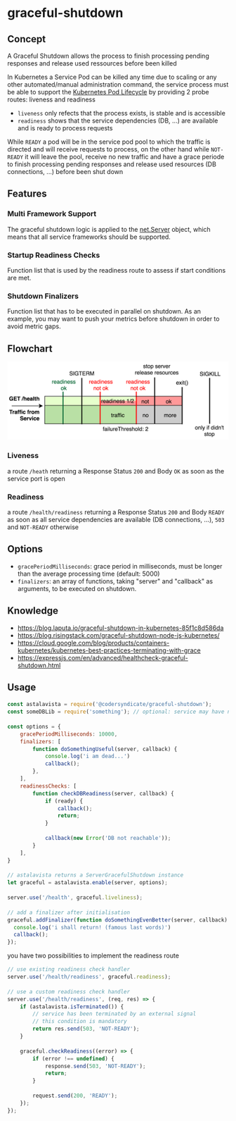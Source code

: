 graceful-shutdown
====

## Concept

A Graceful Shutdown allows the process to finish processing pending responses and release used ressources before been killed

In Kubernetes a Service Pod can be killed any time due to scaling or any other automated/manual administration command,
the service process must be able to support the [Kubernetes Pod Lifecycle](https://kubernetes.io/docs/concepts/workloads/pods/pod-lifecycle/) by providing 2 probe routes: liveness and readiness

- `liveness` only refects that the process exists, is stable and is accessible
- `readiness` shows that the service dependencies (DB, ...) are available and is ready to process requests

While `READY` a pod will be in the service pod pool to which the traffic is directed and will receive requests to process,
on the other hand while `NOT-READY` it will leave the pool, receive no new traffic and have a grace periode to finish processing
pending responses and release used resources (DB connections, ...) before been shut down

## Features

### Multi Framework Support

The graceful shutdown logic is applied to the [net.Server](https://nodejs.org/dist/latest-v16.x/docs/api/net.html#net_class_net_server) object,
which means that all service frameworks should be supported.

### Startup Readiness Checks

Function list that is used by the readiness route to assess if start conditions are met.

### Shutdown Finalizers

Function list that has to be executed in parallel on shutdown.
As an example, you may want to push your metrics before shutdown in order to avoid metric gaps.


## Flowchart

![graceful-shutdown-flowchart](./Kubernetes-graceful-shutdown-flowchart.png)

### Liveness

a route `/heath` returning a Response Status `200` and Body `OK` as soon as the service port is open

### Readiness

a route `/health/readiness` returning a Response Status `200` and Body `READY` as soon as
all service dependencies are available (DB connections, ...), `503` and `NOT-READY` otherwise

## Options

- `gracePeriodMilliseconds`: grace period in milliseconds, must be longer than the average processing time (default: 5000)
- `finalizers`: an array of functions, taking "server" and "callback" as arguments, to be executed on shutdown. 

## Knowledge

- https://blog.laputa.io/graceful-shutdown-in-kubernetes-85f1c8d586da
- https://blog.risingstack.com/graceful-shutdown-node-js-kubernetes/
- https://cloud.google.com/blog/products/containers-kubernetes/kubernetes-best-practices-terminating-with-grace
- https://expressjs.com/en/advanced/healthcheck-graceful-shutdown.html

## Usage

```javascript
const astalavista = require('@codersyndicate/graceful-shutdown');
const someDBLib = require('something'); // optional: service may have no dependencies

const options = {
    gracePeriodMilliseconds: 10000,
    finalizers: [
        function doSomethingUseful(server, callback) {
            console.log('i am dead...')
            callback();
        },
    ],
    readinessChecks: [
        function checkDBReadiness(server, callback) {
            if (ready) {
                callback();
                return;
            }
            
            callback(new Error('DB not reachable'));
        }
    ],
}

// astalavista returns a ServerGracefulShutdown instance
let graceful = astalavista.enable(server, options);

server.use('/health', graceful.liveliness);

// add a finalizer after initialisation
graceful.addFinalizer(function doSomethingEvenBetter(server, callback) {
  console.log('i shall return! (famous last words)')
  callback();
});

```

you have two possibilities to implement the readiness route

```javascript
// use existing readiness check handler
server.use('/health/readiness', graceful.readiness);

// use a custom readiness check handler
server.use('/health/readiness', (req, res) => {
    if (astalavista.isTerminated()) {
        // service has been terminated by an external signal
        // this condition is mandatory
        return res.send(503, 'NOT-READY');
    }

    graceful.checkReadiness((error) => {
        if (error !== undefined) {
            response.send(503, 'NOT-READY');
            return;
        }

        request.send(200, 'READY');
    });
});

```
